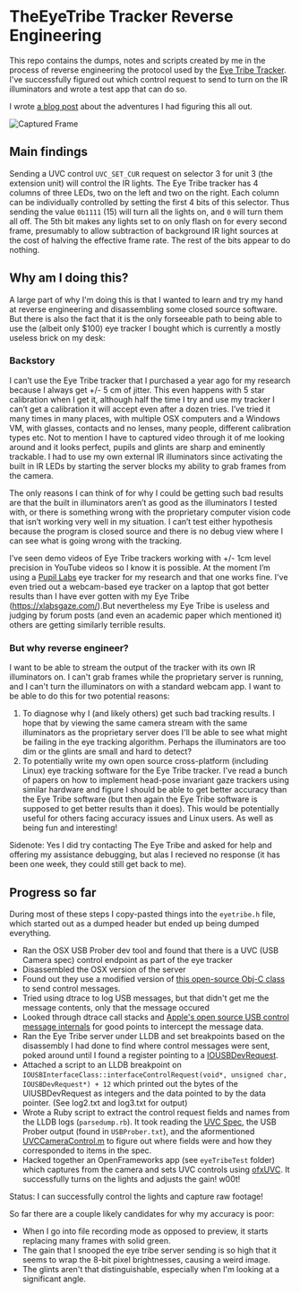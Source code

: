 # TheEyeTribe Tracker Reverse Engineering

This repo contains the dumps, notes and scripts created by me in the process of reverse engineering the protocol used by the [Eye Tribe Tracker](http://theeyetribe.com/).
I've successfully figured out which control request to send to turn on the IR illuminators and wrote a test app that can do so.

I wrote [a blog post](http://thume.ca/2016/02/02/a-reverse-engineering-adventure-eye-tribes-usb-protocol/) about the adventures I had figuring this all out.

![Captured Frame](http://i.imgur.com/g3IXUdo.jpg)

## Main findings

Sending a UVC control `UVC_SET_CUR` request on selector 3 for unit 3 (the extension unit) will control the IR lights.
The Eye Tribe tracker has 4 columns of three LEDs, two on the left and two on the right. Each column can be individually controlled by setting the first 4 bits of this selector.
Thus sending the value `0b1111` (15) will turn all the lights on, and `0` will turn them all off. The 5th bit makes any lights set to on only flash on for every second frame, presumably to allow subtraction of background IR light sources at the cost of halving the effective frame rate. The rest of the bits appear to do nothing.

## Why am I doing this?

A large part of why I'm doing this is that I wanted to learn and try my hand at reverse engineering and disassembling some closed source software. But there is also the fact that it is the only forseeable path to being able to use the (albeit only $100) eye tracker I bought which is currently a mostly useless brick on my desk:

### Backstory

I can’t use the Eye Tribe tracker that I purchased a year ago for my research because I always get +/- 5 cm of jitter. This even happens with 5 star calibration when I get it, although half the time I try and use my tracker I can’t get a calibration it will accept even after a dozen tries. I’ve tried it many times in many places, with multiple OSX computers and a Windows VM, with glasses, contacts and no lenses, many people, different calibration types etc. Not to mention I have to captured video through it of me looking around and it looks perfect, pupils and glints are sharp and eminently trackable. I had to use my own external IR illuminators since activating the built in IR LEDs by starting the server blocks my ability to grab frames from the camera.

The only reasons I can think of for why I could be getting such bad results are that the built in illuminators aren’t as good as the illuminators I tested with, or there is something wrong with the proprietary computer vision code that isn’t working very well in my situation. I can’t test either hypothesis because the program is closed source and there is no debug view where I can see what is going wrong with the tracking.

I’ve seen demo videos of Eye Tribe trackers working with +/- 1cm level precision in YouTube videos so I know it is possible. At the moment I’m using a [Pupil Labs](http://pupil-labs.com/pupil/) eye tracker for my research and that one works fine. I've even tried out a webcam-based eye tracker on a laptop that got better results than I have ever gotten with my Eye Tribe (https://xlabsgaze.com/).But nevertheless my Eye Tribe is useless and judging by forum posts (and even an academic paper which mentioned it) others are getting similarly terrible results.

### But why reverse engineer?

I want to be able to stream the output of the tracker with its own IR illuminators on. I can't grab frames while the proprietary server is running, and I can't turn the illuminators on with a standard webcam app. I want to be able to do this for two potential reasons:

1. To diagnose why I (and likely others) get such bad tracking results. I hope that by viewing the same camera stream with the same illuminators as the proprietary server does I'll be able to see what might be failing in the eye tracking algorithm. Perhaps the illuminators are too dim or the glints are small and hard to detect?
2. To potentially write my own open source cross-platform (including Linux) eye tracking software for the Eye Tribe tracker. I've read a bunch of papers on how to implement head-pose invariant gaze trackers using similar hardware and figure I should be able to get better accuracy than the Eye Tribe software (but then again the Eye Tribe software is supposed to get better results than it does). This would be potentially useful for others facing accuracy issues and Linux users. As well as being fun and interesting!

Sidenote: Yes I did try contacting The Eye Tribe and asked for help and offering my assistance debugging, but alas I recieved no response (it has been one week, they could still get back to me).

## Progress so far

During most of these steps I copy-pasted things into the `eyetribe.h` file, which started out as a dumped header but ended up being dumped everything.

- Ran the OSX USB Prober dev tool and found that there is a UVC (USB Camera spec) control endpoint as part of the eye tracker
- Disassembled the OSX version of the server
- Found out they use a modified version of [this open-source Obj-C class](https://github.com/HBehrens/CamHolderApp/blob/master/CamHolderApp%2FUVCCameraControl.m) to send control messages.
- Tried using dtrace to log USB messages, but that didn't get me the message contents, only that the message occured
- Looked through dtrace call stacks and [Apple's open source USB control message internals](http://www.opensource.apple.com/source/IOUSBFamily/IOUSBFamily-203.4.7/IOUSBLib/Classes/IOUSBInterfaceClass.cpp) for good points to intercept the message data.
- Ran the Eye Tribe server under LLDB and set breakpoints based on the disassembly I had done to find where control messages were sent, poked around until I found a register pointing to a [IOUSBDevRequest](https://developer.apple.com/library/mac/documentation/Kernel/Reference/USB_kernel_header_reference/index.html#//apple_ref/c/tdef/IOUSBDevRequest).
- Attached a script to an LLDB breakpoint on `IOUSBInterfaceClass::interfaceControlRequest(void*, unsigned char, IOUSBDevRequest*) + 12` which printed out the bytes of the UIUSBDevRequest as integers and the data pointed to by the data pointer. (See log2.txt and log3.txt for output)
- Wrote a Ruby script to extract the control request fields and names from the LLDB logs (`parsedump.rb`). It took reading the [UVC Spec](http://www.cajunbot.com/wiki/images/8/85/USB_Video_Class_1.1.pdf), the USB Prober output (found in `USBProber.txt`), and the aformentioned [UVCCameraControl.m](https://github.com/HBehrens/CamHolderApp/blob/master/CamHolderApp%2FUVCCameraControl.m) to figure out where fields were and how they corresponded to items in the spec.
- Hacked together an OpenFrameworks app (see `eyeTribeTest` folder) which captures from the camera and sets UVC controls using [ofxUVC](https://github.com/atduskgreg/ofxUVC). It successfully turns on the lights and adjusts the gain! w00t!

Status: I can successfully control the lights and capture raw footage!

So far there are a couple likely candidates for why my accuracy is poor:
- When I go into file recording mode as opposed to preview, it starts replacing many frames with solid green.
- The gain that I snooped the eye tribe server sending is so high that it seems to wrap the 8-bit pixel brightnesses, causing a weird image.
- The glints aren't that distinguishable, especially when I'm looking at a significant angle.

